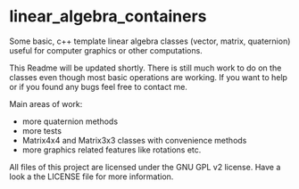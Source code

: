 # linear_algebra_containers
Some basic, c++ template linear algebra classes (vector, matrix, quaternion)
useful for computer graphics or other computations.

This Readme will be updated shortly. There is still much work to do on the
classes even though most basic operations are working. If you want to help or
if you found any bugs feel free to contact me.

Main areas of work:
 - more quaternion methods
 - more tests
 - Matrix4x4 and Matrix3x3 classes with convenience methods
 - more graphics related features like rotations etc.

All files of this project are licensed under the GNU GPL v2 license. Have a look
a the LICENSE file for more information.
